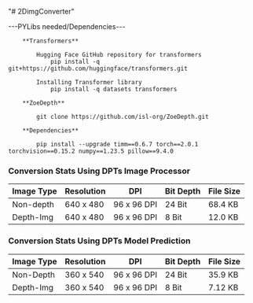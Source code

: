 "# 2DimgConverter"

---PYLibs needed/Dependencies---

        **Transformers**

            Hugging Face GitHub repository for transformers
                pip install -q git+https://github.com/huggingface/transformers.git

            Installing Transformer library
                pip install -q datasets transformers
    
        **ZoeDepth**

            git clone https://github.com/isl-org/ZoeDepth.git
     
        **Dependencies**

            pip install --upgrade timm==0.6.7 torch==2.0.1 torchvision==0.15.2 numpy==1.23.5 pillow==9.4.0


<h3>Conversion Stats Using DPTs Image Processor</h3>
<table><thead><tr><th>Image Type</th><th>Resolution</th><th>DPI</th><th>Bit Depth</th><th>File Size</th></tr></thead><tbody><tr><td>Non-depth</td><td>640 x 480</td><td>96 x 96 DPI</td><td>24 Bit</td><td>68.4 KB</td></tr><tr><td>Depth-Img</td><td>640 x 480</td><td>96 x 96 DPI</td><td>8 Bit</td><td>12.0 KB</td></tr></tbody></table>
<h3>Conversion Stats Using DPTs Model Prediction</h3>
<table><thead><tr><th>Image Type</th><th>Resolution</th><th>DPI</th><th>Bit Depth</th><th>File Size</th></tr></thead><tbody><tr><td>Non-Depth</td><td>360 x 540</td><td>96 x 96 DPI</td><td>24 Bit</td><td>35.9 KB</td></tr><tr><td>Depth-Img</td><td>360 x 540</td><td>96 x 96 DPI</td><td>8 Bit</td><td>7.12 KB</td></tr></tbody></table>